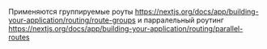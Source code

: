 Применяются группируемые роуты https://nextjs.org/docs/app/building-your-application/routing/route-groups
и парралельный роутинг https://nextjs.org/docs/app/building-your-application/routing/parallel-routes